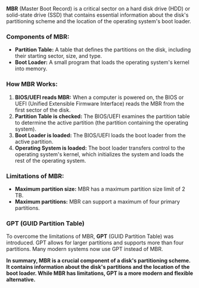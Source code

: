 **MBR** (Master Boot Record) is a critical sector on a hard disk drive (HDD) or solid-state drive (SSD) that contains essential information about the disk's partitioning scheme and the location of the operating system's boot loader.

### Components of MBR:

- **Partition Table:** A table that defines the partitions on the disk, including their starting sector, size, and type.
- **Boot Loader:** A small program that loads the operating system's kernel into memory.

### How MBR Works:

1. **BIOS/UEFI reads MBR:** When a computer is powered on, the BIOS or UEFI (Unified Extensible Firmware Interface) reads the MBR from the first sector of the disk.
2. **Partition Table is checked:** The BIOS/UEFI examines the partition table to determine the active partition (the partition containing the operating system).
3. **Boot Loader is loaded:** The BIOS/UEFI loads the boot loader from the active partition.
4. **Operating System is loaded:** The boot loader transfers control to the operating system's kernel, which initializes the system and loads the rest of the operating system.

### Limitations of MBR:

- **Maximum partition size:** MBR has a maximum partition size limit of 2 TB.
- **Maximum partitions:** MBR can support a maximum of four primary partitions.

### GPT (GUID Partition Table)

To overcome the limitations of MBR, **GPT** (GUID Partition Table) was introduced. GPT allows for larger partitions and supports more than four partitions. Many modern systems now use GPT instead of MBR.

**In summary, MBR is a crucial component of a disk's partitioning scheme. It contains information about the disk's partitions and the location of the boot loader. While MBR has limitations, GPT is a more modern and flexible alternative.**
